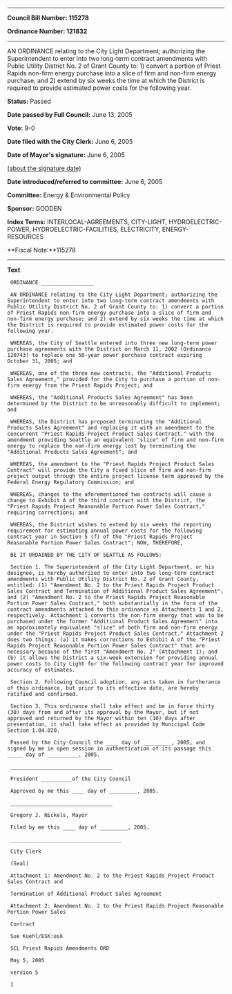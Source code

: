 

********

**Council Bill Number: 115278**
   
**Ordinance Number: 121832**
********

 AN ORDINANCE relating to the City Light Department; authorizing the Superintendent to enter into two long-term contract amendments with Public Utility District No. 2 of Grant County to: 1) convert a portion of Priest Rapids non-firm energy purchase into a slice of firm and non-firm energy purchase; and 2) extend by six weeks the time at which the District is required to provide estimated power costs for the following year.

**Status:** Passed
   
**Date passed by Full Council:** June 13, 2005
   
**Vote:** 9-0
   
**Date filed with the City Clerk:** June 6, 2005
   
**Date of Mayor's signature:** June 6, 2005
   
[(about the signature date)](/~public/approvaldate.htm)
   
   
   
**Date introduced/referred to committee:** June 6, 2005
   
**Committee:** Energy & Environmental Policy
   
**Sponsor:** GODDEN
   
   
**Index Terms:** INTERLOCAL-AGREEMENTS, CITY-LIGHT, HYDROELECTRIC-POWER, HYDROELECTRIC-FACILITIES, ELECTRICITY, ENERGY-RESOURCES

**Fiscal Note:**115278

********

**Text**
   
```
 ORDINANCE _________________

 AN ORDINANCE relating to the City Light Department; authorizing the Superintendent to enter into two long-term contract amendments with Public Utility District No. 2 of Grant County to: 1) convert a portion of Priest Rapids non-firm energy purchase into a slice of firm and non-firm energy purchase; and 2) extend by six weeks the time at which the District is required to provide estimated power costs for the following year.

 WHEREAS, the City of Seattle entered into three new long-term power purchase agreements with the District on March 11, 2002 (Ordinance 120743) to replace one 50-year power purchase contract expiring October 31, 2005; and

 WHEREAS, one of the three new contracts, the "Additional Products Sales Agreement," provided for the City to purchase a portion of non- firm energy from the Priest Rapids Project; and

 WHEREAS, the "Additional Products Sales Agreement" has been determined by the District to be unreasonably difficult to implement; and

 WHEREAS, the District has proposed terminating the "Additional Products Sales Agreement" and replacing it with an amendment to the concurrent "Priest Rapids Project Product Sales Contract," with the amendment providing Seattle an equivalent "slice" of firm and non-firm energy to replace the non-firm energy lost by terminating the "Additional Products Sales Agreement"; and

 WHEREAS, the amendment to the "Priest Rapids Project Product Sales Contract" will provide the City a fixed slice of firm and non-firm project output through the entire project license term approved by the Federal Energy Regulatory Commission; and

 WHEREAS, changes to the aforementioned two contracts will cause a change to Exhibit A of the third contract with the District, the "Priest Rapids Project Reasonable Portion Power Sales Contract," requiring corrections; and

 WHEREAS, the District wishes to extend by six weeks the reporting requirement for estimating annual power costs for the following contract year in Section 5 (f) of the "Priest Rapids Project Reasonable Portion Power Sales Contract"; NOW, THEREFORE,

 BE IT ORDAINED BY THE CITY OF SEATTLE AS FOLLOWS:

 Section 1. The Superintendent of the City Light Department, or his designee, is hereby authorized to enter into two long-term contract amendments with Public Utility District No. 2 of Grant County, entitled: (1) "Amendment No. 2 to the Priest Rapids Project Product Sales Contract and Termination of Additional Product Sales Agreement"; and (2) "Amendment No. 2 to the Priest Rapids Project Reasonable Portion Power Sales Contract," both substantially in the form of the contract amendments attached to this ordinance as Attachments 1 and 2, respectively. Attachment 1 converts the non-firm energy that was to be purchased under the former "Additional Product Sales Agreement" into an approximately equivalent "slice" of both firm and non-firm energy under the "Priest Rapids Project Product Sales Contract." Attachment 2 does two things: (a) it makes corrections to Exhibit A of the "Priest Rapids Project Reasonable Portion Power Sales Contract" that are necessary because of the first "Amendment No. 2" (Attachment 1); and (b) it allows the District a six-week extension for providing annual power costs to City Light for the following contract year for improved accuracy of estimates.

 Section 2. Following Council adoption, any acts taken in furtherance of this ordinance, but prior to its effective date, are hereby ratified and confirmed.

 Section 3. This ordinance shall take effect and be in force thirty (30) days from and after its approval by the Mayor, but if not approved and returned by the Mayor within ten (10) days after presentation, it shall take effect as provided by Municipal Code Section 1.04.020.

 Passed by the City Council the ____ day of _________, 2005, and signed by me in open session in authentication of its passage this _____ day of __________, 2005.

 _________________________________

 President __________of the City Council

 Approved by me this ____ day of _________, 2005.

 _________________________________

 Gregory J. Nickels, Mayor

 Filed by me this ____ day of _________, 2005.

 ____________________________________

 City Clerk

 (Seal)

 Attachment 1: Amendment No. 2 to the Priest Rapids Project Product Sales Contract and

 Termination of Additional Product Sales Agreement

 Attachment 2: Amendment No. 2 to the Priest Rapids Project Reasonable Portion Power Sales

 Contract

 Sue Kuehl/ESK:esk

 SCL Priest Rapids Amendments ORD

 May 5, 2005

 version 5

 1

```
